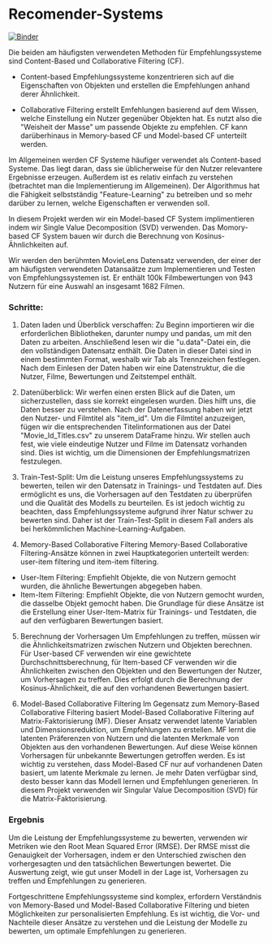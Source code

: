 # Recomender-Systems
[![Binder](https://mybinder.org/badge_logo.svg)](https://mybinder.org/v2/gh/beckceline/Recomender-Systems/HEAD)

Die beiden am häufigsten verwendeten Methoden für Empfehlungssysteme sind Content-Based und Collaborative Filtering (CF).

* Content-based Empfehlungssysteme konzentrieren sich auf die Eigenschaften von Objekten und erstellen die Empfehlungen anhand derer Ähnlichkeit.

* Collaborative Filtering erstellt Emfehlungen basierend auf dem Wissen, welche Einstellung ein Nutzer gegenüber Objekten hat. Es nutzt also die "Weisheit der Masse" um passende Objekte zu empfehlen. CF kann darüberhinaus in Memory-based CF und Model-based CF unterteilt werden.

Im Allgemeinen werden CF Systeme häufiger verwendet als Content-based Systeme. Das liegt daran, dass sie üblicherweise für den Nutzer relevantere Ergebnisse erzeugen. Außerdem ist es relativ einfach zu verstehen (betrachtet man die Implementierung im Allgemeinen). Der Algorithmus hat die Fähigkeit selbstständig "Feature-Learning" zu betreiben und so mehr darüber zu lernen, welche Eigenschaften er verwenden soll.

In diesem Projekt werden wir ein Model-based CF System implimentieren indem wir Single Value Decomposition (SVD) verwenden. Das Momory-based CF System bauen wir durch die Berechnung von Kosinus-Ähnlichkeiten auf.

Wir werden den berühmten MovieLens Datensatz verwenden, der einer der am häufigsten verwendeten Datansaätze zum Implementieren und Testen von Empfehlungssystemen ist. Er enthält 100k Filmbewertungen von 943 Nutzern für eine Auswahl an insgesamt 1682 Filmen.

### Schritte: 

1. Daten laden und Überblick verschaffen: Zu Beginn importieren wir die erforderlichen Bibliotheken, darunter numpy und pandas, um mit den Daten zu arbeiten. Anschließend lesen wir die "u.data"-Datei ein, die den vollständigen Datensatz enthält. Die Daten in dieser Datei sind in einem bestimmten Format, weshalb wir Tab als Trennzeichen festlegen. Nach dem Einlesen der Daten haben wir eine Datenstruktur, die die Nutzer, Filme, Bewertungen und Zeitstempel enthält.

2. Datenüberblick: Wir werfen einen ersten Blick auf die Daten, um sicherzustellen, dass sie korrekt eingelesen wurden. Dies hilft uns, die Daten besser zu verstehen.
Nach der Datenerfassung haben wir jetzt den Nutzer- und Filmtitel als "item_id". Um die Filmtitel anzuzeigen, fügen wir die entsprechenden Titelinformationen aus der Datei "Movie_Id_Titles.csv" zu unserem DataFrame hinzu. Wir stellen auch fest, wie viele eindeutige Nutzer und Filme im Datensatz vorhanden sind. Dies ist wichtig, um die Dimensionen der Empfehlungsmatrizen festzulegen.

3. Train-Test-Split: Um die Leistung unseres Empfehlungssystems zu bewerten, teilen wir den Datensatz in Trainings- und Testdaten auf. Dies ermöglicht es uns, die Vorhersagen auf den Testdaten zu überprüfen und die Qualität des Modells zu beurteilen. Es ist jedoch wichtig zu beachten, dass Empfehlungssysteme aufgrund ihrer Natur schwer zu bewerten sind. Daher ist der Train-Test-Split in diesem Fall anders als bei herkömmlichen Machine-Learning-Aufgaben.

4. Memory-Based Collaborative Filtering
Memory-Based Collaborative Filtering-Ansätze können in zwei Hauptkategorien unterteilt werden: user-item filtering und item-item filtering. 
* User-Item Filtering: Empfiehlt Objekte, die von Nutzern gemocht wurden, die ähnliche Bewertungen abgegeben haben.
* Item-Item Filtering: Empfiehlt Objekte, die von Nutzern gemocht wurden, die dasselbe Objekt gemocht haben.
Die Grundlage für diese Ansätze ist die Erstellung einer User-Item-Matrix für Trainings- und Testdaten, die auf den verfügbaren Bewertungen basiert.

5. Berechnung der Vorhersagen
Um Empfehlungen zu treffen, müssen wir die Ähnlichkeitsmatrizen zwischen Nutzern und Objekten berechnen. Für User-based CF verwenden wir eine gewichtete Durchschnittsberechnung, für Item-based CF verwenden wir die Ähnlichkeiten zwischen den Objekten und den Bewertungen der Nutzer, um Vorhersagen zu treffen. Dies erfolgt durch die Berechnung der Kosinus-Ähnlichkeit, die auf den vorhandenen Bewertungen basiert.

7. Model-Based Collaborative Filtering
Im Gegensatz zum Memory-Based Collaborative Filtering basiert Model-Based Collaborative Filtering auf Matrix-Faktorisierung (MF). Dieser Ansatz verwendet latente Variablen und Dimensionsreduktion, um Empfehlungen zu erstellen.
MF lernt die latenten Präferenzen von Nutzern und die latenten Merkmale von Objekten aus den vorhandenen Bewertungen. Auf diese Weise können Vorhersagen für unbekannte Bewertungen getroffen werden.
Es ist wichtig zu verstehen, dass Model-Based CF nur auf vorhandenen Daten basiert, um latente Merkmale zu lernen. Je mehr Daten verfügbar sind, desto besser kann das Modell lernen und Empfehlungen generieren. In diesem Projekt verwenden wir Singular Value Decomposition (SVD) für die Matrix-Faktorisierung.

### Ergebnis

Um die Leistung der Empfehlungssysteme zu bewerten, verwenden wir Metriken wie den Root Mean Squared Error (RMSE). Der RMSE misst die Genauigkeit der Vorhersagen, indem er den Unterschied zwischen den vorhergesagten und den tatsächlichen Bewertungen bewertet.
Die Auswertung zeigt, wie gut unser Modell in der Lage ist, Vorhersagen zu treffen und Empfehlungen zu generieren.

Fortgeschrittene Empfehlungssysteme sind komplex, erfordern Verständnis von Memory-Based und Model-Based Collaborative Filtering und bieten Möglichkeiten zur personalisierten Empfehlung. Es ist wichtig, die Vor- und Nachteile dieser Ansätze zu verstehen und die Leistung der Modelle zu bewerten, um optimale Empfehlungen zu generieren.


